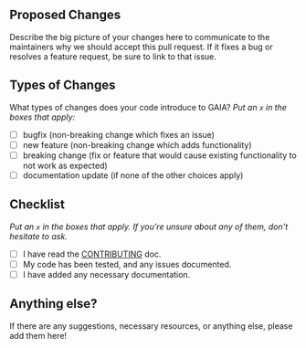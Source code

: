 ## Proposed Changes

Describe the big picture of your changes here to communicate to the maintainers why we should accept this pull request. If it fixes a bug or resolves a feature request, be sure to link to that issue.

## Types of Changes

What types of changes does your code introduce to GAIA?
_Put an `x` in the boxes that apply:_

- [ ] bugfix (non-breaking change which fixes an issue)
- [ ] new feature (non-breaking change which adds functionality)
- [ ] breaking change (fix or feature that would cause existing functionality to not work as expected)
- [ ] documentation update (if none of the other choices apply)

## Checklist

_Put an `x` in the boxes that apply. If you're unsure about any of them, don't hesitate to ask._

- [ ] I have read the [CONTRIBUTING](./CONTRIBUTING.md) doc.
- [ ] My code has been tested, and any issues documented.
- [ ] I have added any necessary documentation.

## Anything else?

If there are any suggestions, necessary resources, or anything else, please add them here!

